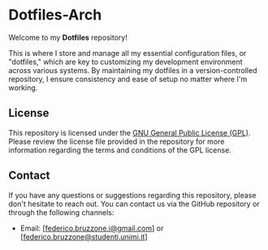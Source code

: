 # Dotfiles-Arch

Welcome to my **Dotfiles** repository!

This is where I store and manage all my essential configuration files, or "dotfiles," which are key to customizing my development environment across various systems. By maintaining my dotfiles in a version-controlled repository, I ensure consistency and ease of setup no matter where I'm working.

## License

This repository is licensed under the [GNU General Public License (GPL)](https://www.gnu.org/licenses/gpl-3.0.html). Please review the license file provided in the repository for more information regarding the terms and conditions of the GPL license.

## Contact

If you have any questions or suggestions regarding this repository, please don't hesitate to reach out. You can contact us via the GitHub repository or through the following channels:
- Email: [federico.bruzzone.i@gmail.com] or [federico.bruzzone@studenti.unimi.it]

